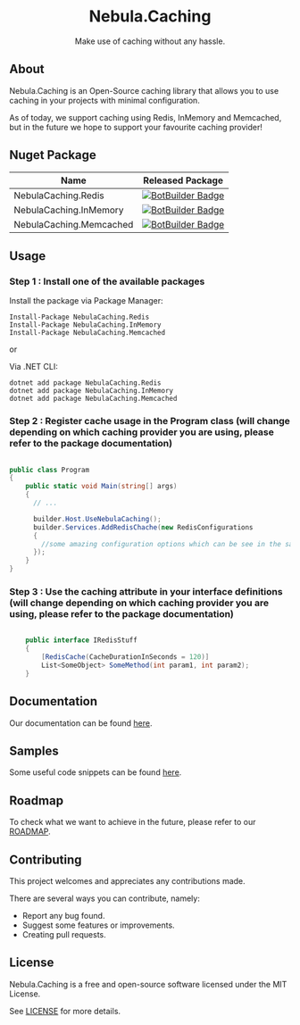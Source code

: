 <h1 align="center">
  Nebula.Caching
</h1>
<p align="center">
  Make use of caching without any hassle.
</p>

## About

Nebula.Caching is an Open-Source caching library that allows you to use caching in your projects with minimal configuration.

As of today, we support caching using Redis, InMemory and Memcached, but in the future we hope to support your favourite caching provider!

## Nuget Package

| Name                     | Released Package                                                                                                                                                          |
| ------------------------ | ------------------------------------------------------------------------------------------------------------------------------------------------------------------------- |
| NebulaCaching.Redis     | [![BotBuilder Badge](https://buildstats.info/nuget/NebulaCaching.Redis?includePreReleases=true&dWidth=70)](https://www.nuget.org/packages/Caching.Nebula.Redis/)         |
| NebulaCaching.InMemory  | [![BotBuilder Badge](https://buildstats.info/nuget/NebulaCaching.InMemory?includePreReleases=true&dWidth=70)](https://www.nuget.org/packages/Caching.Nebula.InMemory)   |
| NebulaCaching.Memcached | [![BotBuilder Badge](https://buildstats.info/nuget/NebulaCaching.Memcached?includePreReleases=true&dWidth=70)](https://www.nuget.org/packages/Caching.Nebula.Memcached/) |

## Usage

### Step 1 : Install one of the available packages

Install the package via Package Manager:

```
Install-Package NebulaCaching.Redis
Install-Package NebulaCaching.InMemory
Install-Package NebulaCaching.Memcached
```

or

Via .NET CLI:

```
dotnet add package NebulaCaching.Redis
dotnet add package NebulaCaching.InMemory
dotnet add package NebulaCaching.Memcached
```

### Step 2 : Register cache usage in the Program class (will change depending on which caching provider you are using, please refer to the package documentation)

```csharp

public class Program
{
    public static void Main(string[] args)
    {
      // ...

      builder.Host.UseNebulaCaching();
      builder.Services.AddRedisChache(new RedisConfigurations
      {
        //some amazing configuration options which can be see in the samples or documentation section
      });
    }
}

```

### Step 3 : Use the caching attribute in your interface definitions (will change depending on which caching provider you are using, please refer to the package documentation)

```csharp

    public interface IRedisStuff
    {
        [RedisCache(CacheDurationInSeconds = 120)]
        List<SomeObject> SomeMethod(int param1, int param2);
    }

```

## Documentation

Our documentation can be found [here](docs/documentation/).

## Samples

Some useful code snippets can be found [here](docs/samples/).

## Roadmap

To check what we want to achieve in the future, please refer to our [ROADMAP](docs/roadmap/Roadmap.md).

## Contributing

This project welcomes and appreciates any contributions made.

There are several ways you can contribute, namely:

- Report any bug found.
- Suggest some features or improvements.
- Creating pull requests.

## License

Nebula.Caching is a free and open-source software licensed under the MIT License.

See [LICENSE](LICENSE) for more details.
